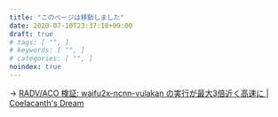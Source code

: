 ```yaml
---
title: "このページは移動しました"
date: 2020-07-10T23:37:18+09:00
draft: true
# tags: [ "", ]
# keywords: [ "", ]
# categories: [ "", ]
noindex: true
---
```



&rarr; [RADV/ACO 検証: waifu2x-ncnn-vulakan の実行が最大3倍近く高速に | Coelacanth's Dream](/posts/2020/04/26/waifu2x-ncnn-vulkan-speedup-aco/)
